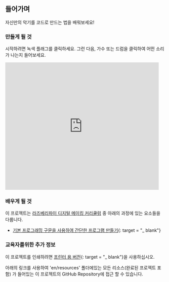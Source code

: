 ## 들어가며

자신만의 악기를 코드로 만드는 법을 배워보세요!

### 만들게 될 것

시작하려면 녹색 플래그를 클릭하세요. 그런 다음, 가수 또는 드럼을 클릭하여 어떤 소리가 나는지 들어보세요.

<div class="scratch-preview">
  <iframe allowtransparency="true" width="485" height="402" src="https://scratch.mit.edu/projects/embed/26741186/?autostart=false" frameborder="0"></iframe>
</div>

### 배우게 될 것

이 프로젝트는 [라즈베리파이 디지털 메이킹 커리큘럼](http://rpf.io/curriculum) 중 아래의 과정에 있는 요소들을 다룹니다.

+ [기본 프로그래밍 구문을 사용하여 간단한 프로그램 만들기](https://www.raspberrypi.org/curriculum/programming/creator){: target = "_ blank"}

### 교육자를위한 추가 정보

이 프로젝트를 인쇄하려면 [프린터 용 버전](https://projects.raspberrypi.org/en/projects/rock-band/print){: target = "_ blank"}을 사용하십시오.

아래의 링크를 사용하여 'en/resources' 폴더에있는 모든 리소스(완료된 프로젝트 포함) 가 들어있는 이 프로젝트의 GitHub Repository에 접근 할 수 있습니다.